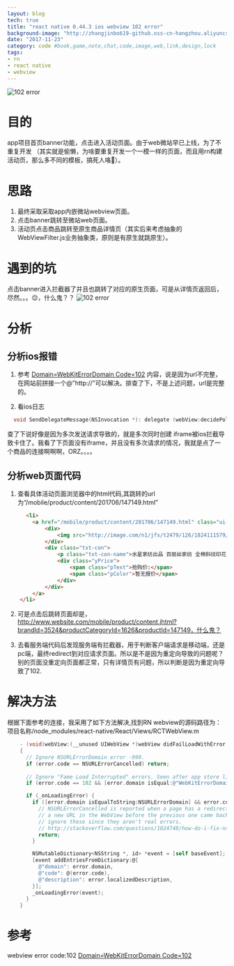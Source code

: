 ```yaml
---
layout: blog
tech: true
title: "react native 0.44.3 ios webview 102 error"
background-image: "http://zhangjinbo619-github.oss-cn-hangzhou.aliyuncs.com/zhangjinbo619.github.io/ios-webview-102.png"
date: "2017-11-23"
category: code #book,game,note,chat,code,image,web,link,design,lock
tags:
- rn
- react native
- webview
---
```


![102 error](http://zhangjinbo619-github.oss-cn-hangzhou.aliyuncs.com/zhangjinbo619.github.io/code-sum.jpg)

# 目的
  app项目首页banner功能，点击进入活动页面。由于web微站早已上线，为了不重复开发
  （其实就是偷懒，为啥要重复开发一个一模一样的页面，而且用rn构建活动页，那么多不同的模板，搞死人咯🤣）。
# 思路
  1. 最终采取采取app内嵌微站webview页面。
  2. 点击banner跳转至微站web页面。
  3. 活动页点击商品跳转至原生商品详情页（其实后来考虑抽象的WebViewFilter.js业务抽象类，原则是有原生就跳原生）。

# 遇到的坑
 点击banner进入拦截器了并且也跳转了对应的原生页面，可是从详情页返回后，尽然。。。😌，什么鬼？？
 ![102 error](http://zhangjinbo619-github.oss-cn-hangzhou.aliyuncs.com/zhangjinbo619.github.io/ios-webview-102.png?x-oss-process=image/resize,w_400)

# 分析

## 分析ios报错

  1. 参考 [Domain=WebKitErrorDomain Code=102](https://blog.csdn.net/wanglei0918/article/details/77237263) 内容，说是因为url不完整，在网站前拼接一个@”http://”可以解决。排查了下，不是上述问题，url是完整的。

  2. 看ios日志
  ``` objectivec
    void SendDelegateMessage(NSInvocation *): delegate (webView:decidePolicyForNavigationAction:request:frame:decisionListener:) failed to return after waiting 10 seconds. main run loop mode: kCFRunLoopDefaultMode
  ```
  查了下说好像是因为多次发送请求导致的，就是多次同时创建 iframe被ios拦截导致卡住了。我看了下页面没有iframe，并且没有多次请求的情况，我就是点了一个商品的连接啊啊啊，ORZ。。。。

## 分析web页面代码
  1. 查看具体活动页面浏览器中的html代码,其跳转的url为“/mobile/product/content/201706/147149.html”
  ``` html
        <li>
          <a href="/mobile/product/content/201706/147149.html" class="ui-link">
              <div>
                  <img src="http://image.com/n1/jfs/t2479/126/1824111579/264665/d911e030/56de95a0Nbe0fcefa.jpg" alt="">
              </div>    
              <div class="txt-con">
                  <p class="txt-con-name">水星家纺出品 百丽丝家纺 全棉斜纹印花四件套 浮岗翠 双人1.5米床</p>
                  <div class="yPrice">
                      <span class="pText">抢购价:</span>
                      <span class="pColor">暂无报价</span>
                  </div>
              </div>
          </a>
      </li>
  ```
  2. 可是点击后跳转页面却是，http://www.website.com/mobile/product/content.jhtml?brandId=3524&productCategoryId=1626&productId=147149，什么鬼？

  3. 去看服务端代码后发现服务端有拦截器，用于判断客户端请求是移动端，还是pc端，最终redirect到对应请求页面。所以是不是因为重定向导致的问题呢？
     别的页面没重定向页面都正常，只有详情页有问题，所以判断是因为重定向导致了102.

# 解决方法

  根据下面参考的连接，我采用了如下方法解决,找到RN webview的源码路径为：项目名称/node_modules/react-native/React/Views/RCTWebView.m 

  ``` objectivec
      - (void)webView:(__unused UIWebView *)webView didFailLoadWithError:(NSError *)error
      {
        // Ignore NSURLErrorDomain error -999.
        if (error.code == NSURLErrorCancelled) return;
        
        // Ignore "Fame Load Interrupted" errors. Seen after app store links.
        if (error.code == 102 && [error.domain isEqual:@"WebKitErrorDomain"]) return;

        if (_onLoadingError) {
          if ([error.domain isEqualToString:NSURLErrorDomain] && error.code == NSURLErrorCancelled) {
            // NSURLErrorCancelled is reported when a page has a redirect OR if you load
            // a new URL in the WebView before the previous one came back. We can just
            // ignore these since they aren't real errors.
            // http://stackoverflow.com/questions/1024748/how-do-i-fix-nsurlerrordomain-error-999-in-iphone-3-0-os
            return;
          }

          NSMutableDictionary<NSString *, id> *event = [self baseEvent];
          [event addEntriesFromDictionary:@{
            @"domain": error.domain,
            @"code": @(error.code),
            @"description": error.localizedDescription,
          }];
          _onLoadingError(event);
        }
      }

  ```


# 参考
webview error code:102 [Domain=WebKitErrorDomain Code=102](https://stackoverflow.com/questions/4299403/how-to-handle-app-urls-in-a-uiwebview?utm_medium=organic&utm_source=google_rich_qa&utm_campaign=google_rich_qa)
